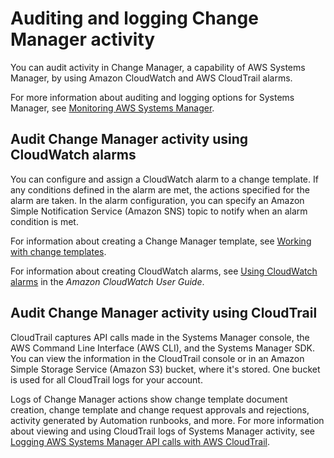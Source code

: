 # Auditing and logging Change Manager activity<a name="change-manager-auditing"></a>

You can audit activity in Change Manager, a capability of AWS Systems Manager, by using Amazon CloudWatch and AWS CloudTrail alarms\.

For more information about auditing and logging options for Systems Manager, see [Monitoring AWS Systems Manager](monitoring.md)\.

## Audit Change Manager activity using CloudWatch alarms<a name="change-manager-logging-auditing-alarms"></a>

You can configure and assign a CloudWatch alarm to a change template\. If any conditions defined in the alarm are met, the actions specified for the alarm are taken\. In the alarm configuration, you can specify an Amazon Simple Notification Service \(Amazon SNS\) topic to notify when an alarm condition is met\. 

For information about creating a Change Manager template, see [Working with change templates](change-templates.md)\.

For information about creating CloudWatch alarms, see [Using CloudWatch alarms](https://docs.aws.amazon.com/AmazonCloudWatch/latest/monitoring/AlarmThatSendsEmail.html) in the *Amazon CloudWatch User Guide*\.

## Audit Change Manager activity using CloudTrail<a name="change-manager-logging-auditing-cloudtrail"></a>

CloudTrail captures API calls made in the Systems Manager console, the AWS Command Line Interface \(AWS CLI\), and the Systems Manager SDK\. You can view the information in the CloudTrail console or in an Amazon Simple Storage Service \(Amazon S3\) bucket, where it's stored\. One bucket is used for all CloudTrail logs for your account\.

Logs of Change Manager actions show change template document creation, change template and change request approvals and rejections, activity generated by Automation runbooks, and more\. For more information about viewing and using CloudTrail logs of Systems Manager activity, see [Logging AWS Systems Manager API calls with AWS CloudTrail](monitoring-cloudtrail-logs.md)\.
